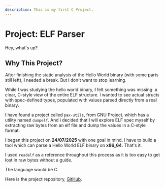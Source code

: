 ```yaml
---
description: This is my first C Project.
---
```


# Project: ELF Parser

Hey, what's up?

## Why This Project?&#x20;

After finishing the static analysis of the Hello World binary (with some parts still left), I needed a break. But I don't want to stop learning.

While I was studying the hello world binary, I felt something was missing: a clear, C-style view of the entire ELF structure. I wanted to see actual structs with spec-defined types, populated with values parsed directly from a real binary.

I have found a project called `pax-utils`, from GNU Project, which has a utility named `dumpelf`. And i decided that I will explore ELF spec myself by extracting raw bytes from an elf file and dump the values in a C-style format.

I began this project on **24/07/2025** with one goal in mind. I have to build a tool which can parse a Hello World ELF binary on **x86\_64**. That's it.

I used `readelf` as a reference throughout this process as it is too easy to get lost in raw bytes without a guide.

The language would be C.

Here is the project repository, [GitHub](https://github.com/hi-anki/elf-dump).
